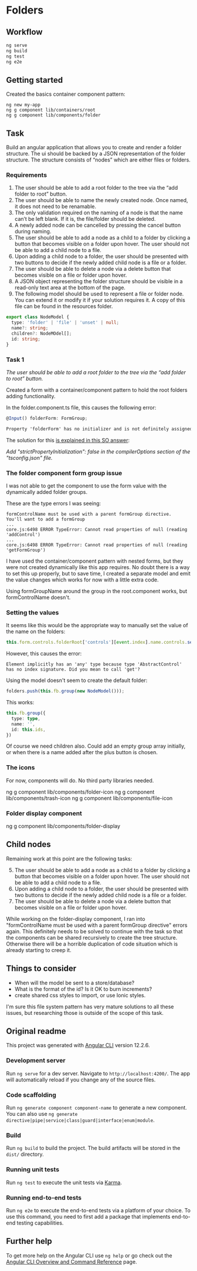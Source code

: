 # Folders

## Workflow

```txt
ng serve
ng build
ng test
ng e2e
```

## Getting started

Created the basics container component pattern:

```shell
ng new my-app
ng g component lib/containers/root
ng g component lib/components/folder
```

## Task

Build an angular application that allows you to create and render a folder structure. The ui should be backed by a JSON representation of the folder structure. The structure consists of “nodes” which are either files or folders.

### Requirements

1. The user should be able to add a root folder to the tree via the “add folder to root” button.
2. The user should be able to name the newly created node. Once named, it does not need to be renamable.
3. The only validation required on the naming of a node is that the name can’t be left blank. If it is, the file/folder should be deleted.
4. A newly added node can be cancelled by pressing the cancel button during naming.
5. The user should be able to add a node as a child to a folder by clicking a button that becomes visible on a folder upon hover. The user should not be able to add a child node to a file.
6. Upon adding a child node to a folder, the user should be presented with two buttons to decide if the newly added child node is a file or a folder.
7. The user should be able to delete a node via a delete button that becomes visible on a file or folder upon hover.
8. A JSON object representing the folder structure should be visible in a read-only text area at the bottom of the page.
9. The following model should be used to represent a file or folder node. You can extend it or modify it if your solution requires it. A copy of this file can be found in the resources folder.

```ts
export class NodeModel {
  type: 'folder' | 'file' | 'unset' | null;
  name?: string;
  children?: NodeMOdel[];
  id: string;
}
```

### Task 1

*The user should be able to add a root folder to the tree via the “add folder to root” button.*

Created a form with a container/component pattern to hold the root folders adding functionality.

In the folder.component.ts file, this causes the following error:

```ts
@Input() folderForm: FormGroup;
```

```txt
Property 'folderForm' has no initializer and is not definitely assigned in the constructor.ts(2564)
```

The solution for this [is explained in this SO answer](https://stackoverflow.com/questions/67104671/property-productform-has-no-initializer-and-is-not-definitely-assigned-in-the):

*Add "strictPropertyInitialization": false in the compilerOptions section of the "tsconfig.json" file.*

### The folder component form group issue

I was not able to get the component to use the form value with the dynamically added folder groups.

These are the type errors I was seeing:

```err
formControlName must be used with a parent formGroup directive.  You'll want to add a formGroup
...
core.js:6498 ERROR TypeError: Cannot read properties of null (reading 'addControl')
...
core.js:6498 ERROR TypeError: Cannot read properties of null (reading 'getFormGroup')
```

I have used the container/component pattern with nested forms, but they were not created dynamically like this app requires.  No doubt there is a way to set this up properly, but to save time, I created a separate model and emit the value changes which works for now with a little extra code.

Using formGroupName around the group in the root.component works, but formControlName doesn't.

### Setting the values

It seems like this would be the appropriate way to manually set the value of the name on the folders:

```ts
this.form.controls.folderRoot['controls'][event.index].name.controls.setValue(event.name);
```

However, this causes the error:

```err
Element implicitly has an 'any' type because type 'AbstractControl' has no index signature. Did you mean to call 'get'?
```

Using the model doesn't seem to create the default folder:

```ts
folders.push(this.fb.group(new NodeModel()));
```

This works:

```ts
this.fb.group({
  type: type,
  name: '',
  id: this.ids,
})
```

Of course we need children also.  Could add an empty group array initially, or when there is a name added after the plus button is chosen.

### The icons

For now, components will do.  No third party libraries needed.

ng g component lib/components/folder-icon
ng g component lib/components/trash-icon
ng g component lib/components/file-icon

### Folder display component

ng g component lib/components/folder-display

## Child nodes

Remaining work at this point are the following tasks:

5. The user should be able to add a node as a child to a folder by clicking a button that becomes visible on a folder upon hover. The user should not be able to add a child node to a file.
6. Upon adding a child node to a folder, the user should be presented with two buttons to decide if the newly added child node is a file or a folder.
7. The user should be able to delete a node via a delete button that becomes visible on a file or folder upon hover.

While working on the folder-display component, I ran into "formControlName must be used with a parent formGroup directive" errors again.  This definitely needs to be solved to continue with the task so that the components can be shared recursively to create the tree structure.  Otherwise there will be a horrible duplication of code situation which is already starting to creep it.

## Things to consider

- When will the model be sent to a store/database?
- What is the format of the id?  Is it OK to burn increments?
- create shared css styles to import, or use Ionic styles.

I'm sure this file system pattern has very mature solutions to all these issues, but researching those is outside of the scope of this task.

## Original readme

This project was generated with [Angular CLI](https://github.com/angular/angular-cli) version 12.2.6.

### Development server

Run `ng serve` for a dev server. Navigate to `http://localhost:4200/`. The app will automatically reload if you change any of the source files.

### Code scaffolding

Run `ng generate component component-name` to generate a new component. You can also use `ng generate directive|pipe|service|class|guard|interface|enum|module`.

### Build

Run `ng build` to build the project. The build artifacts will be stored in the `dist/` directory.

### Running unit tests

Run `ng test` to execute the unit tests via [Karma](https://karma-runner.github.io).

### Running end-to-end tests

Run `ng e2e` to execute the end-to-end tests via a platform of your choice. To use this command, you need to first add a package that implements end-to-end testing capabilities.

## Further help

To get more help on the Angular CLI use `ng help` or go check out the [Angular CLI Overview and Command Reference](https://angular.io/cli) page.
